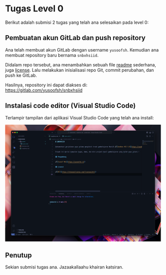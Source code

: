 # Tugas Level 0

Berikut adalah submisi 2 tugas yang telah ana selesaikan pada level 0:

## Pembuatan akun GitLab dan push repository

Ana telah membuat akun GitLab dengan username `yusoofsh`. Kemudian ana membuat repository baru bernama `snbxhsiid`.

Didalam repo tersebut, ana menambahkan sebuah file [readme](../readme.md) sederhana, juga [license](../license.md).
Lalu melakukan inisialisasi repo Git, commit perubahan, dan push ke GitLab.

Hasilnya, repository ini dapat diakses di: https://gitlab.com/yusoofsh/snbxhsiid

## Instalasi code editor (Visual Studio Code)

Terlampir tampilan dari aplikasi Visual Studio Code yang telah ana install:

![Tampilan Visual Studio Code](../assets/vscode.png)

## Penutup

Sekian submisi tugas ana. Jazaakallaahu khairan katsiran.
